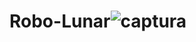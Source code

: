 # Robo-Lunar![captura](https://user-images.githubusercontent.com/104472203/170155759-192fd25a-a2b1-437e-9f74-bec32b81d220.PNG)
